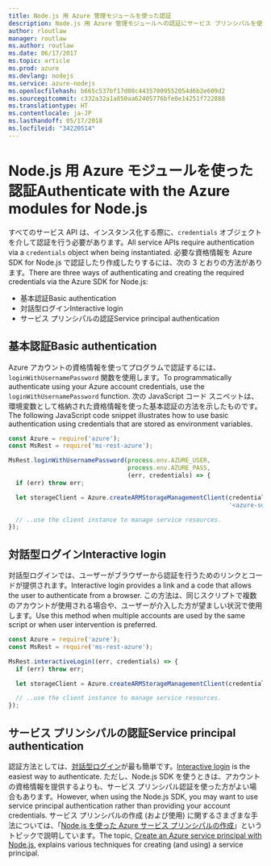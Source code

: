 ```yaml
---
title: Node.js 用 Azure 管理モジュールを使った認証
description: Node.js 用 Azure 管理モジュールへの認証にサービス プリンシパルを使う方法について説明します。
author: rloutlaw
manager: routlaw
ms.author: routlaw
ms.date: 06/17/2017
ms.topic: article
ms.prod: azure
ms.devlang: nodejs
ms.service: azure-nodejs
ms.openlocfilehash: b665c537bf17d08c44357009552054d6b2e609d2
ms.sourcegitcommit: c332a32a1a850aa62405776bfe0e14251f722888
ms.translationtype: HT
ms.contentlocale: ja-JP
ms.lasthandoff: 05/17/2018
ms.locfileid: "34220514"
---
```

# <a name="authenticate-with-the-azure-modules-for-nodejs"></a><span data-ttu-id="5a10f-103">Node.js 用 Azure モジュールを使った認証</span><span class="sxs-lookup"><span data-stu-id="5a10f-103">Authenticate with the Azure modules for Node.js</span></span> 

<span data-ttu-id="5a10f-104">すべてのサービス API は、インスタンス化する際に、`credentials` オブジェクトを介して認証を行う必要があります。</span><span class="sxs-lookup"><span data-stu-id="5a10f-104">All service APIs require authentication via a `credentials` object when being instantiated.</span></span> <span data-ttu-id="5a10f-105">必要な資格情報を Azure SDK for Node.js で認証したり作成したりするには、次の 3 とおりの方法があります。</span><span class="sxs-lookup"><span data-stu-id="5a10f-105">There are three ways of authenticating and creating the required credentials via the Azure SDK for Node.js:</span></span> 

- <span data-ttu-id="5a10f-106">基本認証</span><span class="sxs-lookup"><span data-stu-id="5a10f-106">Basic authentication</span></span>
- <span data-ttu-id="5a10f-107">対話型ログイン</span><span class="sxs-lookup"><span data-stu-id="5a10f-107">Interactive login</span></span>
- <span data-ttu-id="5a10f-108">サービス プリンシパルの認証</span><span class="sxs-lookup"><span data-stu-id="5a10f-108">Service principal authentication</span></span>

## <a name="basic-authentication"></a><span data-ttu-id="5a10f-109">基本認証</span><span class="sxs-lookup"><span data-stu-id="5a10f-109">Basic authentication</span></span>

<span data-ttu-id="5a10f-110">Azure アカウントの資格情報を使ってプログラムで認証するには、`loginWithUsernamePassword` 関数を使用します。</span><span class="sxs-lookup"><span data-stu-id="5a10f-110">To programmatically authenticate using your Azure account credentials, use the `loginWithUsernamePassword` function.</span></span> <span data-ttu-id="5a10f-111">次の JavaScript コード スニペットは、環境変数として格納された資格情報を使った基本認証の方法を示したものです。</span><span class="sxs-lookup"><span data-stu-id="5a10f-111">The following JavaScript code snippet illustrates how to use basic authentication using credentials that are stored as environment variables.</span></span> 

```javascript
const Azure = require('azure');
const MsRest = require('ms-rest-azure');

MsRest.loginWithUsernamePassword(process.env.AZURE_USER, 
                                 process.env.AZURE_PASS, 
                                 (err, credentials) => {
  if (err) throw err;

  let storageClient = Azure.createARMStorageManagementClient(credentials, 
                                                             '<azure-subscription-id>');

  // ..use the client instance to manage service resources.
});
```

## <a name="interactive-login"></a><span data-ttu-id="5a10f-112">対話型ログイン</span><span class="sxs-lookup"><span data-stu-id="5a10f-112">Interactive login</span></span>

<span data-ttu-id="5a10f-113">対話型ログインでは、ユーザーがブラウザーから認証を行うためのリンクとコードが提供されます。</span><span class="sxs-lookup"><span data-stu-id="5a10f-113">Interactive login provides a link and a code that allows the user to authenticate from a browser.</span></span> <span data-ttu-id="5a10f-114">この方法は、同じスクリプトで複数のアカウントが使用される場合や、ユーザーが介入した方が望ましい状況で使用します。</span><span class="sxs-lookup"><span data-stu-id="5a10f-114">Use this method when multiple accounts are used by the same script or when user intervention is preferred.</span></span>

```javascript
const Azure = require('azure');
const MsRest = require('ms-rest-azure');

MsRest.interactiveLogin((err, credentials) => {
  if (err) throw err;

  let storageClient = Azure.createARMStorageManagementClient(credentials, '<azure-subscription-id>');

  // ..use the client instance to manage service resources.
});
```

## <a name="service-principal-authentication"></a><span data-ttu-id="5a10f-115">サービス プリンシパルの認証</span><span class="sxs-lookup"><span data-stu-id="5a10f-115">Service principal authentication</span></span>

<span data-ttu-id="5a10f-116">認証方法としては、[対話型ログイン](#interactive-login)が最も簡単です。</span><span class="sxs-lookup"><span data-stu-id="5a10f-116">[Interactive login](#interactive-login) is the easiest way to authenticate.</span></span> <span data-ttu-id="5a10f-117">ただし、Node.js SDK を使うときは、アカウントの資格情報を提供するよりも、サービス プリンシパル認証を使った方がよい場合もあります。</span><span class="sxs-lookup"><span data-stu-id="5a10f-117">However, when using the Node.js SDK, you may want to use service principal authentication rather than providing your account credentials.</span></span> <span data-ttu-id="5a10f-118">サービス プリンシパルの作成 (および使用) に関するさまざまな手法については、「[Node.js を使った Azure サービス プリンシパルの作成](./node-sdk-azure-authenticate-principal.md)」というトピックで説明しています。</span><span class="sxs-lookup"><span data-stu-id="5a10f-118">The topic, [Create an Azure service principal with Node.js](./node-sdk-azure-authenticate-principal.md), explains various techniques for creating (and using) a service principal.</span></span> 